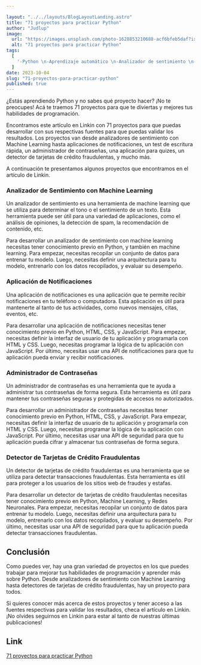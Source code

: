 ```yaml
---

layout: "../../layouts/BlogLayoutLanding.astro"
title: "71 proyectos para practicar Python"
author: "Judlup"
image:
  url: "https://images.unsplash.com/photo-1628853210688-acf6bfeb5daf?ixlib=rb-4.0.3&ixid=M3wxMjA3fDB8MHxwaG90by1wYWdlfHx8fGVufDB8fHx8fA%3D%3D&auto=format&fit=crop&w=3540&q=80"
  alt: "71 proyectos para practicar Python"
tags:
  [
    '-Python \n-Aprendizaje automático \n-Analizador de sentimiento \n-Notificaciones \n-Prueba de escritura \n-Administrador de contraseña \n-Aplicación de cuestionarios \n-Detector de tarjetas de crédito fraudulentas \n-Red de contactos \n-Suscripción',
  ]
date: 2023-10-04
slug: "71-proyectos-para-practicar-python"
published: true
---
```



¿Estás aprendiendo Python y no sabes qué proyecto hacer? ¡No te preocupes! Acá te traemos 71 proyectos para que te diviertas y mejores tus habilidades de programación.

Encontramos este artículo en Linkin con 71 proyectos para que puedas desarrollar con sus respectivas fuentes para que puedas validar los resultados. Los proyectos van desde analizadores de sentimiento con Machine Learning hasta aplicaciones de notificaciones, un test de escritura rápida, un administrador de contraseñas, una aplicación para quizes, un detector de tarjetas de crédito fraudulentas, y mucho más.

A continuación te presentamos algunos proyectos que encontramos en el artículo de Linkin.

### Analizador de Sentimiento con Machine Learning

Un analizador de sentimiento es una herramienta de machine learning que se utiliza para determinar el tono o el sentimiento de un texto. Esta herramienta puede ser útil para una variedad de aplicaciones, como el análisis de opiniones, la detección de spam, la recomendación de contenido, etc.

Para desarrollar un analizador de sentimiento con machine learning necesitas tener conocimiento previo en Python, y también en machine learning. Para empezar, necesitas recopilar un conjunto de datos para entrenar tu modelo. Luego, necesitas definir una arquitectura para tu modelo, entrenarlo con los datos recopilados, y evaluar su desempeño.

### Aplicación de Notificaciones

Una aplicación de notificaciones es una aplicación que te permite recibir notificaciones en tu teléfono o computadora. Esta aplicación es útil para mantenerte al tanto de tus actividades, como nuevos mensajes, citas, eventos, etc.

Para desarrollar una aplicación de notificaciones necesitas tener conocimiento previo en Python, HTML, CSS, y JavaScript. Para empezar, necesitas definir la interfaz de usuario de tu aplicación y programarla con HTML y CSS. Luego, necesitas programar la lógica de tu aplicación con JavaScript. Por último, necesitas usar una API de notificaciones para que tu aplicación pueda enviar y recibir notificaciones.

### Administrador de Contraseñas

Un administrador de contraseñas es una herramienta que te ayuda a administrar tus contraseñas de forma segura. Esta herramienta es útil para mantener tus contraseñas seguras y protegidas de accesos no autorizados.

Para desarrollar un administrador de contraseñas necesitas tener conocimiento previo en Python, HTML, CSS, y JavaScript. Para empezar, necesitas definir la interfaz de usuario de tu aplicación y programarla con HTML y CSS. Luego, necesitas programar la lógica de tu aplicación con JavaScript. Por último, necesitas usar una API de seguridad para que tu aplicación pueda cifrar y almacenar tus contraseñas de forma segura.

### Detector de Tarjetas de Crédito Fraudulentas

Un detector de tarjetas de crédito fraudulentas es una herramienta que se utiliza para detectar transacciones fraudulentas. Esta herramienta es útil para proteger a los usuarios de los sitios web de fraudes y estafas.

Para desarrollar un detector de tarjetas de crédito fraudulentas necesitas tener conocimiento previo en Python, Machine Learning, y Redes Neuronales. Para empezar, necesitas recopilar un conjunto de datos para entrenar tu modelo. Luego, necesitas definir una arquitectura para tu modelo, entrenarlo con los datos recopilados, y evaluar su desempeño. Por último, necesitas usar una API de seguridad para que tu aplicación pueda detectar transacciones fraudulentas.

## Conclusión

Como puedes ver, hay una gran variedad de proyectos en los que puedes trabajar para mejorar tus habilidades de programación y aprender más sobre Python. Desde analizadores de sentimiento con Machine Learning hasta detectores de tarjetas de crédito fraudulentas, hay un proyecto para todos.

Si quieres conocer más acerca de estos proyectos y tener acceso a las fuentes respectivas para validar los resultados, checa el artículo en Linkin. ¡No olvides seguirnos en Linkin para estar al tanto de nuestras últimas publicaciones!

## Link

[71 proyectos para practicar Python](https://bit.ly/37845612)

